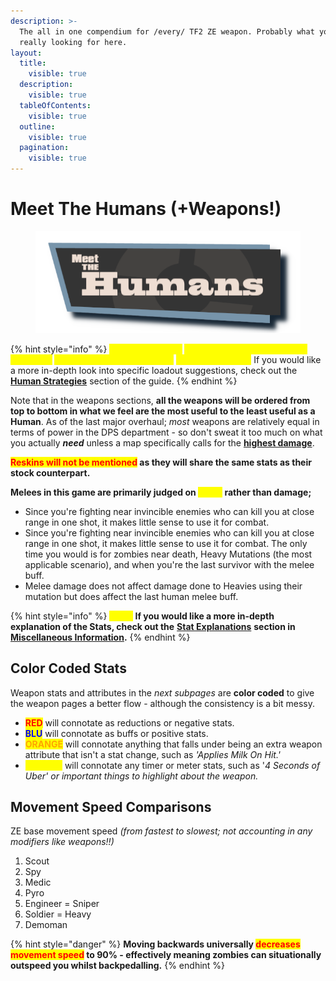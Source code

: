 ```yaml
---
description: >-
  The all in one compendium for /every/ TF2 ZE weapon. Probably what you're
  really looking for here.
layout:
  title:
    visible: true
  description:
    visible: true
  tableOfContents:
    visible: true
  outline:
    visible: true
  pagination:
    visible: true
---
```


# Meet The Humans (+Weapons!)

<figure><img src="../../.gitbook/assets/Meet The Humans Test.png" alt="" width="479"><figcaption></figcaption></figure>

{% hint style="info" %}
<mark style="color:yellow;">**In the SUBPAGES**</mark> <mark style="color:yellow;">**for each class are the stats & attributes**</mark> <mark style="color:yellow;">**of their respective weapons**</mark> _<mark style="color:yellow;">**(modified for ZE)**</mark>_<mark style="color:yellow;">**.**</mark> If you would like a more in-depth look into specific loadout suggestions, check out the [**Human Strategies**](../human-meta-discussion-outdated-+loadouts/) section of the guide.
{% endhint %}

Note that in the weapons sections, **all the weapons will be ordered from top to bottom in what we feel are the most useful to the least useful as a Human**. As of the last major overhaul; _most_ weapons are relatively equal in terms of power in the DPS department - so don't sweat it too much on what you actually _**need**_ unless a map specifically calls for the [**highest damage**](../human-meta-discussion-outdated-+loadouts/team-composition.md#optimal-dps-easy-to-use).&#x20;

<mark style="color:red;">**Reskins will not be mentioned**</mark>**&#x20;as they will share the same stats as their stock counterpart.**

**Melees in this game are primarily judged on&#x20;**<mark style="color:yellow;">**utility**</mark>**&#x20;rather than damage;**

* Since you're fighting near invincible enemies who can kill you at close range in one shot, it makes little sense to use it for combat.
* Since you're fighting near invincible enemies who can kill you at close range in one shot, it makes little sense to use it for combat. The only time you would is for zombies near death, Heavy Mutations (the most applicable scenario), and when you're the last survivor with the melee buff.
* Melee damage does not affect damage done to Heavies using their mutation but does affect the last human melee buff.

{% hint style="info" %}
_<mark style="color:yellow;">**Note:**</mark>_ **If you would like a more in-depth explanation of the Stats, check out the** [**Stat Explanations**](../../miscellaneous-info/stat-explanation.md) **section in** [**Miscellaneous Information**](../../miscellaneous-info/miscellaneous-info....md)**.**
{% endhint %}

## Color Coded Stats

Weapon stats and attributes in the _next_ _subpages_ are **color coded** to give the weapon pages a better flow - although the consistency is a bit messy.

* <mark style="color:red;">**RED**</mark> will connotate as reductions or negative stats.
* <mark style="color:blue;">**BLU**</mark> will connotate as buffs or positive stats.
* <mark style="color:orange;">**ORANGE**</mark> will connotate anything that falls under being an extra weapon attribute that isn't a stat change, such as _'Applies Milk On Hit.'_
* <mark style="color:yellow;">**YELLOW**</mark> will connotate any timer or meter stats, such as '_4 Seconds of Uber' or important things to highlight about the weapon._

## Movement Speed Comparisons

ZE base movement speed _(from fastest to slowest; not accounting in any modifiers like weapons!!)_

1. Scout
2. Spy
3. Medic
4. Pyro
5. Engineer = Sniper
6. Soldier = Heavy
7. Demoman

{% hint style="danger" %}
**Moving backwards universally&#x20;**<mark style="color:red;">**decreases movement speed**</mark>**&#x20;to 90% - effectively meaning zombies can situationally outspeed you whilst backpedalling.**
{% endhint %}
